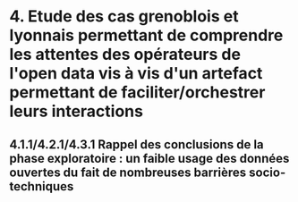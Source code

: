 # 4. Etude des cas grenoblois et lyonnais permettant de comprendre les attentes des opérateurs de l'open data vis à vis d'un artefact permettant de faciliter/orchestrer leurs interactions

## 4.1.1/4.2.1/4.3.1 Rappel des conclusions de la phase exploratoire : un faible usage des données ouvertes du fait de nombreuses barrières socio-techniques

